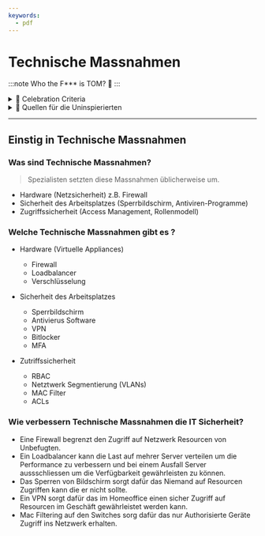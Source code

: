 ```yaml
---
keywords:
  - pdf
---
```

# Technische Massnahmen
:::note
Who the F*** is TOM? 🧐
:::

<details>
  <summary> 🎉 Celebration Criteria</summary>

Sie kennen Technische Massnahmen zum Schutz der Daten.

</details>

<details>
  <summary> 🤫 Quellen für die Uninspierierten</summary>

- [**Swiss Infosec:** Technische und organisatorische Massnahmen (TOM)](https://www.infosec.ch/beratung/datenschutz/technische-und-organisatorische-massnahmen-tom/)

- [**Toshiba Tec Switzerland AG** Allgemeine Beschreibung der technischen und organisatorischen Massnahmen](https://www.toshibatec.ch/de/tom/)

- [**Swisscom:** 10 Tipps, wie sich KMU vor Cyberattacken schützen](https://www.swisscom.ch/de/b2bmag/sicherheit/it-security-strategie-kmu/)

- [**ComputerWeekly:** Physische Sicherheit (Objektschutz)](https://www.computerweekly.com/de/definition/Physische-Sicherheit-Objektschutz)

- [**security insider:** Was ist physische IT-Sicherheit?](https://www.security-insider.de/was-ist-physische-it-sicherheit-a-712152/)

- [**green** Schutz im Datacenter](https://www.green.ch/de/geschaeftskunden/security/physische-sicherheit/schutz-im-datacenter)

</details>

___
## Einstig in Technische Massnahmen 

### Was sind Technische Massnahmen?
> Spezialisten setzten diese Massnahmen üblicherweise um.
- Hardware (Netzsicherheit) z.B. Firewall
- Sicherheit des Arbeitsplatzes (Sperrbildschirm, Antiviren-Programme)
- Zugriffssicherheit (Access Management, Rollenmodell)

### Welche Technische Massnahmen gibt es ?

- Hardware (Virtuelle Appliances)
    - Firewall
    - Loadbalancer
    - Verschlüsselung
- Sicherheit des Arbeitsplatzes
    - Sperrbildschirm
    - Antivierus Software
    - VPN
    - Bitlocker
    - MFA

- Zutriffssicherheit
    - RBAC
    - Netztwerk Segmentierung (VLANs)
    - MAC Filter
    - ACLs

### Wie verbessern Technische Massnahmen die IT Sicherheit?
- Eine Firewall begrenzt den Zugriff auf Netzwerk Resourcen von Unbefugten.
- Ein Loadbalancer kann die Last auf mehrer Server verteilen um die Performance zu verbessern und bei einem Ausfall Server aussschliessen um die Verfügbarkeit gewährleisten zu können.
- Das Sperren von Bildschirm sorgt dafür das Niemand auf Resourcen Zugriffen kann die er nicht sollte.
- Ein VPN sorgt dafür das im Homeoffice einen sicher Zugriff auf Resourcen im Geschäft gewährleistet werden kann.
- Mac Filtering auf den Switches sorg dafür das nur Authorisierte Geräte Zugriff ins Netzwerk erhalten.
